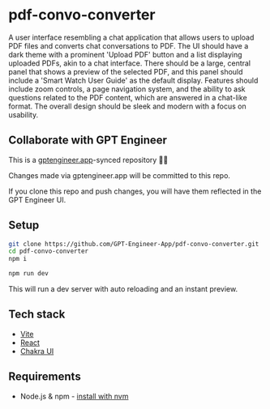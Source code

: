 # pdf-convo-converter

A user interface resembling a chat application that allows users to upload PDF files and converts chat conversations to PDF. The UI should have a dark theme with a prominent 'Upload PDF' button and a list displaying uploaded PDFs, akin to a chat interface. There should be a large, central panel that shows a preview of the selected PDF, and this panel should include a 'Smart Watch User Guide' as the default display. Features should include zoom controls, a page navigation system, and the ability to ask questions related to the PDF content, which are answered in a chat-like format. The overall design should be sleek and modern with a focus on usability.

## Collaborate with GPT Engineer

This is a [gptengineer.app](https://gptengineer.app)-synced repository 🌟🤖

Changes made via gptengineer.app will be committed to this repo.

If you clone this repo and push changes, you will have them reflected in the GPT Engineer UI.

## Setup

```sh
git clone https://github.com/GPT-Engineer-App/pdf-convo-converter.git
cd pdf-convo-converter
npm i
```

```sh
npm run dev
```

This will run a dev server with auto reloading and an instant preview.

## Tech stack

- [Vite](https://vitejs.dev/)
- [React](https://react.dev/)
- [Chakra UI](https://chakra-ui.com/)

## Requirements

- Node.js & npm - [install with nvm](https://github.com/nvm-sh/nvm#installing-and-updating)
